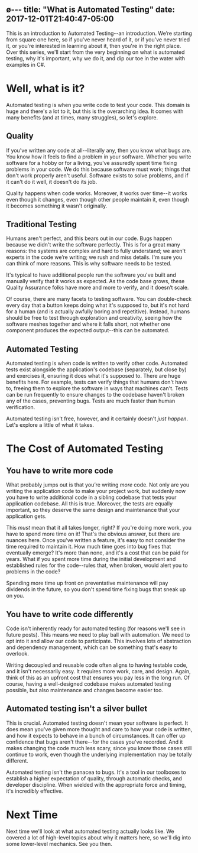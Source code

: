 ø---
title: "What is Automated Testing"
date: 2017-12-01T21:40:47-05:00
---

This is an introduction to Automated Testing--an introduction. We’re starting from square one here, so if you've never heard of it, or if you've never tried it, or you're interested in learning about it, then you're in the right place. Over this series, we'll start from the very beginning on what is automated testing, why it's important, why we do it, and dip our toe in the water with examples in C#.

# Well, what is it?

Automated testing is when you write code to test your code. This domain is huge and there's a lot to it, but this is the overarching idea. It comes with many benefits (and at times, many struggles), so let's explore.

## Quality

If you've written any code at all--literally any, then you know what bugs are. You know how it feels to find a problem in your software. Whether you write software for a hobby or for a living, you've assuredly spent time fixing problems in your code. We do this because software must work; things that don't work properly aren't useful. Software exists to solve problems, and if it can't do it well, it doesn't do its job.

Quality happens when code works. Moreover, it works over time--it works even though it changes, even though other people maintain it, even though it becomes something it wasn't originally.

## Traditional Testing

Humans aren't perfect, and this bears out in our code. Bugs happen because we didn't write the software perfectly. This is for a great many reasons: the systems are complex and hard to fully understand; we aren't experts in the code we’re writing; we rush and miss details. I'm sure you can think of more reasons. This is why software needs to be tested.

It's typical to have additional people run the software you've built and manually verify that it works as expected. As the code base grows, these Quality Assurance folks have more and more to verify, and it doesn’t scale.

Of course, there are many facets to testing software. You can double-check every day that a button keeps doing what it's supposed to, but it's not hard for a human (and is actually awfully boring and repetitive). Instead, humans should be free to test through exploration and creativity, seeing how the software meshes together and where it falls short, not whether one component produces the expected output--this can be automated.

## Automated Testing

Automated testing is when code is written to verify other code. Automated tests exist alongside the application's codebase (separately, but close by) and exercises it, ensuring it does what it's supposed to. There are huge benefits here. For example, tests can verify things that humans don't have to, freeing them to explore the software in ways that machines can't. Tests can be run frequently to ensure changes to the codebase haven't broken any of the cases, preventing bugs. Tests are much faster than human verification.

Automated testing isn't free, however, and it certainly doesn't _just happen_. Let's explore a little of what it takes.

# The Cost of Automated Testing

## You have to write more code

What probably jumps out is that you’re writing _more_ code. Not only are you writing the application code to make your project work, but suddenly now you have to write additional code in a sibling codebase that tests your application codebase. All this is true. Moreover, the tests are equally important, so they deserve the same design and maintenance that your application gets.

This _must_ mean that it all takes longer, right? If you're doing more work, you have to spend more time on it! That's the obvious answer, but there are nuances here. Once you've written a feature, it's easy to not consider the time required to maintain it. How much time goes into bug fixes that eventually emerge? It's more than none, and it's a cost that can be paid for years. What if you spent more time during the initial development and established rules for the code--rules that, when broken, would alert you to problems in the code?

Spending more time up front on preventative maintenance will pay dividends in the future, so you don't spend time fixing bugs that sneak up on you.

## You have to write code differently

Code isn't inherently ready for automated testing (for reasons we'll see in future posts). This means we need to play ball with automation. We need to opt into it and allow our code to participate. This involves lots of abstraction and dependency management, which can be something that's easy to overlook.

Writing decoupled and reusable code often aligns to having testable code, and it isn't necessarily easy. It requires more work, care, and design. Again, think of this as an upfront cost that ensures you pay less in the long run. Of course, having a well-designed codebase makes automated testing possible, but also maintenance and changes become easier too.

## Automated testing isn't a silver bullet

This is crucial. Automated testing doesn't mean your software is perfect. It does mean you've given more thought and care to how your code is written, and how it expects to behave in a bunch of circumstances. It can offer up confidence that bugs aren't there--for the cases you've recorded. And it makes changing the code much less scary, since you know those cases still continue to work, even though the underlying implementation may be totally different.

Automated testing isn't the panacea to bugs. It's a tool in our toolboxes to establish a higher expectation of quality, through automatic checks, and developer discipline. When wielded with the appropriate force and timing, it's incredibly effective.

# Next Time

Next time we'll look at what automated testing actually looks like. We covered a lot of high-level topics about why it matters here, so we'll dig into some lower-level mechanics. See you then.
